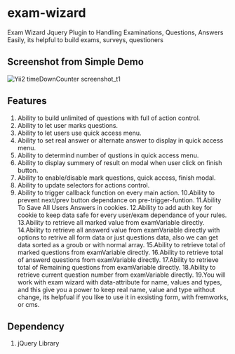 # exam-wizard
Exam Wizard Jquery Plugin to Handling Examinations, Questions, Answers Easily, its helpful to build exams,  surveys, questioners 

## Screenshot from Simple Demo

![Yii2 timeDownCounter screenshot_t1](http://2nees.com/github/examWizard/examwizard.png)

## Features

1. Ability to build unlimited of questions with full of action control.
2. Ability to let user marks questions.
3. Ability to let users use quick access menu.
4. Ability to set real answer or alternate answer to display in quick access menu.
5. Ability to determind number of qustions in quick access menu.
6. Ability to display summery of result on modal when user click on finish button.
7. Ability to enable/disable mark questions, quick access, finish modal.
8. Ability to update selectors for actions control.
9. Ability to trigger callback function on every main action.
10.Ability to prevent next/prev button dependance on pre-trigger-funtion.
11.Ability To Save All Users Answers in cookies.
12.Ability to add auth key for cookie to keep data safe for every user/exam dependance of your rules.
13.Ability to retrieve all marked value from examVariable directly.
14.Ability to retrieve all answerd value from examVariable directly with options to retrive all form data or just questions data, also we can get data sorted as a groub or with normal array.
15.Ability to retrieve total of marked questions from examVariable directly.
16.Ability to retrieve total of answerd questions from examVariable directly.
17.Ability to retrieve total of Remaining questions from examVariable directly.
18.Ability to retrieve current question number from examVariable directly.
19.You will work with exam wizard with data-attribute for name, values and types, and this give you a power to keep real name, value and type without change, its helpfual if you like to use it in exsisting form, with fremworks, or cms.

## Dependency
1. jQuery Library
